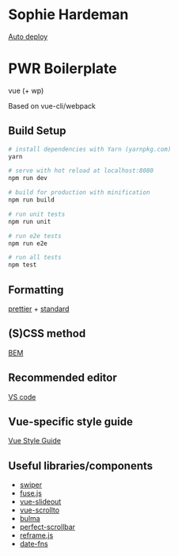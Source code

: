 # Sophie Hardeman

[Auto deploy](http://sophie-hardeman.netlify.com/)

# PWR Boilerplate

vue (+ wp)

Based on vue-cli/webpack

## Build Setup

``` bash
# install dependencies with Yarn (yarnpkg.com)
yarn

# serve with hot reload at localhost:8080
npm run dev

# build for production with minification
npm run build

# run unit tests
npm run unit

# run e2e tests
npm run e2e

# run all tests
npm test
```

## Formatting

[prettier](https://github.com/prettier/prettier/) + [standard](https://standardjs.com/)

## (S)CSS method

[BEM](http://getbem.com/)

## Recommended editor

[VS code](https://code.visualstudio.com/)

## Vue-specific style guide

[Vue Style Guide](https://vuejs.org/v2/style-guide/)

## Useful libraries/components

- [swiper](https://github.com/nolimits4web/swiper/)
- [fuse.js](http://fusejs.io/)
- [vue-slideout](https://github.com/vouill/vue-slideout)
- [vue-scrollto](https://github.com/rigor789/vue-scrollto)
- [bulma](https://bulma.io/)
- [perfect-scrollbar](https://github.com/utatti/perfect-scrollbar)
- [reframe.js](https://github.com/dollarshaveclub/reframe.js/)
- [date-fns](https://date-fns.org)
